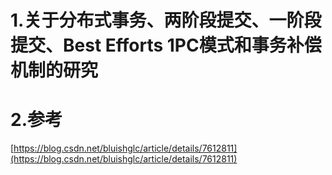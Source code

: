 # 1.关于分布式事务、两阶段提交、一阶段提交、Best Efforts 1PC模式和事务补偿机制的研究

# 2.参考

[https://blog.csdn.net/bluishglc/article/details/7612811](https://blog.csdn.net/bluishglc/article/details/7612811)

